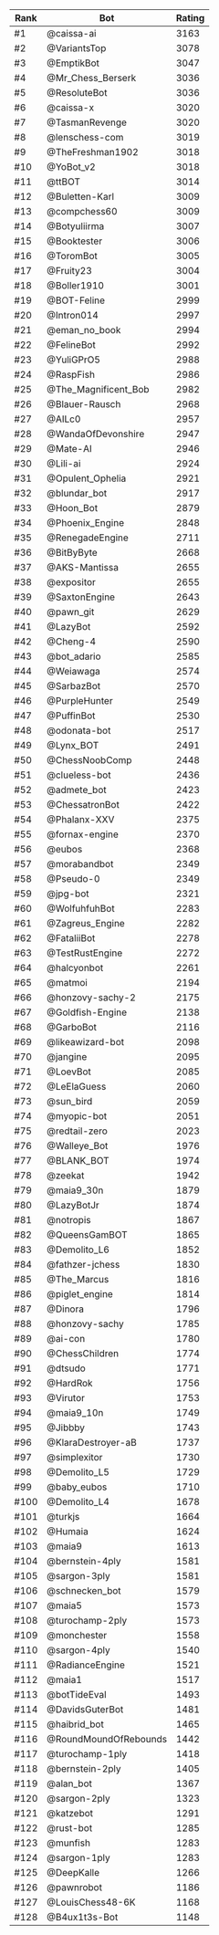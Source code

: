 Rank|Bot|Rating
---|---|---
#1|@caissa-ai|3163
#2|@VariantsTop|3078
#3|@EmptikBot|3047
#4|@Mr_Chess_Berserk|3036
#5|@ResoluteBot|3036
#6|@caissa-x|3020
#7|@TasmanRevenge|3020
#8|@lenschess-com|3019
#9|@TheFreshman1902|3018
#10|@YoBot_v2|3018
#11|@ttBOT|3014
#12|@Buletten-Karl|3009
#13|@compchess60|3009
#14|@Botyuliirma|3007
#15|@Booktester|3006
#16|@ToromBot|3005
#17|@Fruity23|3004
#18|@Boller1910|3001
#19|@BOT-Feline|2999
#20|@Intron014|2997
#21|@eman_no_book|2994
#22|@FelineBot|2992
#23|@YuliGPrO5|2988
#24|@RaspFish|2986
#25|@The_Magnificent_Bob|2982
#26|@Blauer-Rausch|2968
#27|@AILc0|2957
#28|@WandaOfDevonshire|2947
#29|@Mate-AI|2946
#30|@Lili-ai|2924
#31|@Opulent_Ophelia|2921
#32|@blundar_bot|2917
#33|@Hoon_Bot|2879
#34|@Phoenix_Engine|2848
#35|@RenegadeEngine|2711
#36|@BitByByte|2668
#37|@AKS-Mantissa|2655
#38|@expositor|2655
#39|@SaxtonEngine|2643
#40|@pawn_git|2629
#41|@LazyBot|2592
#42|@Cheng-4|2590
#43|@bot_adario|2585
#44|@Weiawaga|2574
#45|@SarbazBot|2570
#46|@PurpleHunter|2549
#47|@PuffinBot|2530
#48|@odonata-bot|2517
#49|@Lynx_BOT|2491
#50|@ChessNoobComp|2448
#51|@clueless-bot|2436
#52|@admete_bot|2423
#53|@ChessatronBot|2422
#54|@Phalanx-XXV|2375
#55|@fornax-engine|2370
#56|@eubos|2368
#57|@morabandbot|2349
#58|@Pseudo-0|2349
#59|@jpg-bot|2321
#60|@WolfuhfuhBot|2283
#61|@Zagreus_Engine|2282
#62|@FataliiBot|2278
#63|@TestRustEngine|2272
#64|@halcyonbot|2261
#65|@matmoi|2194
#66|@honzovy-sachy-2|2175
#67|@Goldfish-Engine|2138
#68|@GarboBot|2116
#69|@likeawizard-bot|2098
#70|@jangine|2095
#71|@LoevBot|2085
#72|@LeElaGuess|2060
#73|@sun_bird|2059
#74|@myopic-bot|2051
#75|@redtail-zero|2023
#76|@Walleye_Bot|1976
#77|@BLANK_BOT|1974
#78|@zeekat|1942
#79|@maia9_30n|1879
#80|@LazyBotJr|1874
#81|@notropis|1867
#82|@QueensGamBOT|1865
#83|@Demolito_L6|1852
#84|@fathzer-jchess|1830
#85|@The_Marcus|1816
#86|@piglet_engine|1814
#87|@Dinora|1796
#88|@honzovy-sachy|1785
#89|@ai-con|1780
#90|@ChessChildren|1774
#91|@dtsudo|1771
#92|@HardRok|1756
#93|@Virutor|1753
#94|@maia9_10n|1749
#95|@Jibbby|1743
#96|@KlaraDestroyer-aB|1737
#97|@simplexitor|1730
#98|@Demolito_L5|1729
#99|@baby_eubos|1710
#100|@Demolito_L4|1678
#101|@turkjs|1664
#102|@Humaia|1624
#103|@maia9|1613
#104|@bernstein-4ply|1581
#105|@sargon-3ply|1581
#106|@schnecken_bot|1579
#107|@maia5|1573
#108|@turochamp-2ply|1573
#109|@monchester|1558
#110|@sargon-4ply|1540
#111|@RadianceEngine|1521
#112|@maia1|1517
#113|@botTideEval|1493
#114|@DavidsGuterBot|1481
#115|@haibrid_bot|1465
#116|@RoundMoundOfRebounds|1442
#117|@turochamp-1ply|1418
#118|@bernstein-2ply|1405
#119|@alan_bot|1367
#120|@sargon-2ply|1323
#121|@katzebot|1291
#122|@rust-bot|1285
#123|@munfish|1283
#124|@sargon-1ply|1283
#125|@DeepKalle|1266
#126|@pawnrobot|1186
#127|@LouisChess48-6K|1168
#128|@B4ux1t3s-Bot|1148
